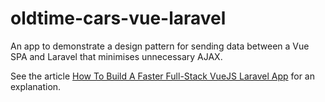 # oldtime-cars-vue-laravel

An app to demonstrate a design pattern for sending data between a Vue SPA and Laravel that minimises unnecessary AJAX.

See the article [How To Build A Faster Full-Stack VueJS Laravel App](http://localhost:4000/2017/08/06/vue-js-laravel-full-stack-ajax/) for an explanation.
